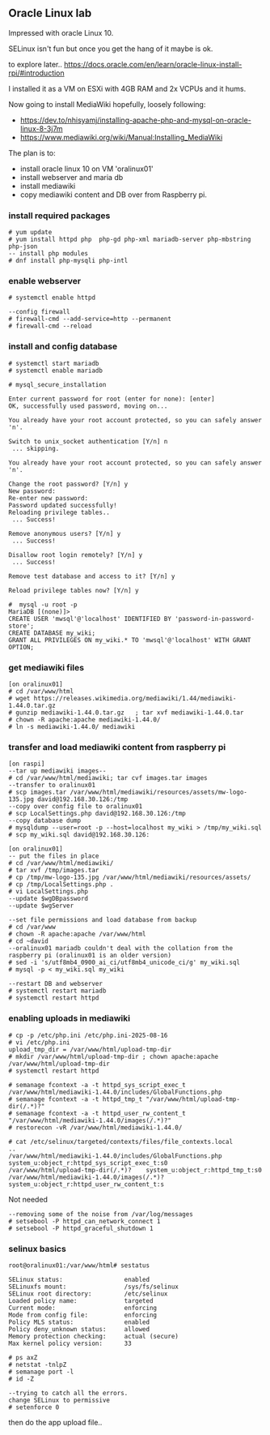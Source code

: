 ## Oracle Linux lab

Impressed with oracle Linux 10.

SELinux isn't fun but once you get the hang of it maybe is ok.

to explore later..
<a>https://docs.oracle.com/en/learn/oracle-linux-install-rpi/#introduction</a>

I installed it as a VM on ESXi with 4GB RAM and 2x VCPUs and it hums.

Now going to install MediaWiki hopefully, loosely following:
- <a>https://dev.to/nhisyamj/installing-apache-php-and-mysql-on-oracle-linux-8-3j7m</a>
- <a>https://www.mediawiki.org/wiki/Manual:Installing_MediaWiki</a>

The plan is to:
- install oracle linux 10 on VM 'oralinux01'
- install webserver and maria db
- install mediawiki
- copy mediawiki content and DB over from Raspberry pi.


### install required packages
```
# yum update
# yum install httpd php  php-gd php-xml mariadb-server php-mbstring php-json
-- install php modules
# dnf install php-mysqli php-intl

```
### enable webserver
```
# systemctl enable httpd

--config firewall
# firewall-cmd --add-service=http --permanent
# firewall-cmd --reload
```

### install and config database

```
# systemctl start mariadb
# systemctl enable mariadb

# mysql_secure_installation

Enter current password for root (enter for none): [enter]
OK, successfully used password, moving on...

You already have your root account protected, so you can safely answer 'n'.

Switch to unix_socket authentication [Y/n] n
 ... skipping.

You already have your root account protected, so you can safely answer 'n'.

Change the root password? [Y/n] y
New password: 
Re-enter new password: 
Password updated successfully!
Reloading privilege tables..
 ... Success!

Remove anonymous users? [Y/n] y
 ... Success!

Disallow root login remotely? [Y/n] y
 ... Success!

Remove test database and access to it? [Y/n] y

Reload privilege tables now? [Y/n] y

#  mysql -u root -p
MariaDB [(none)]>
CREATE USER 'mwsql'@'localhost' IDENTIFIED BY 'password-in-password-store';
CREATE DATABASE my_wiki;
GRANT ALL PRIVILEGES ON my_wiki.* TO 'mwsql'@'localhost' WITH GRANT OPTION;
```
### get mediawiki files 
```
[on oralinux01]
# cd /var/www/html
# wget https://releases.wikimedia.org/mediawiki/1.44/mediawiki-1.44.0.tar.gz
# gunzip mediawiki-1.44.0.tar.gz   ; tar xvf mediawiki-1.44.0.tar
# chown -R apache:apache mediawiki-1.44.0/
# ln -s mediawiki-1.44.0/ mediawiki
```

### transfer and load mediawiki content from raspberry pi
```
[on raspi]
--tar up mediawiki images--
# cd /var/www/html/mediawiki; tar cvf images.tar images
--transfer to oralinux01
# scp images.tar /var/www/html/mediawiki/resources/assets/mw-logo-135.jpg david@192.168.30.126:/tmp
--copy over config file to oralinux01
# scp LocalSettings.php david@192.168.30.126:/tmp
--copy database dump
# mysqldump --user=root -p --host=localhost my_wiki > /tmp/my_wiki.sql
# scp my_wiki.sql david@192.168.30.126:

[on oralinux01]
-- put the files in place
# cd /var/www/html/mediawiki/
# tar xvf /tmp/images.tar
# cp /tmp/mw-logo-135.jpg /var/www/html/mediawiki/resources/assets/
# cp /tmp/LocalSettings.php .
# vi LocalSettings.php
--update $wgDBpassword
--update $wgServer

--set file permissions and load database from backup
# cd /var/www
# chown -R apache:apache /var/www/html
# cd ~david
--oralinux01 mariadb couldn't deal with the collation from the raspberry pi (oralinux01 is an older version)
# sed -i 's/utf8mb4_0900_ai_ci/utf8mb4_unicode_ci/g' my_wiki.sql 
# mysql -p < my_wiki.sql my_wiki

--restart DB and webserver
# systemctl restart mariadb
# systemctl restart httpd
```

### enabling uploads in mediawiki
```
# cp -p /etc/php.ini /etc/php.ini-2025-08-16
# vi /etc/php.ini
upload_tmp_dir = /var/www/html/upload-tmp-dir 
# mkdir /var/www/html/upload-tmp-dir ; chown apache:apache /var/www/html/upload-tmp-dir
# systemctl restart httpd

# semanage fcontext -a -t httpd_sys_script_exec_t /var/www/html/mediawiki-1.44.0/includes/GlobalFunctions.php
# semanage fcontext -a -t httpd_tmp_t "/var/www/html/upload-tmp-dir(/.*)?"
# semanage fcontext -a -t httpd_user_rw_content_t "/var/www/html/mediawiki-1.44.0/images(/.*)?"
# restorecon -vR /var/www/html/mediawiki-1.44.0/

# cat /etc/selinux/targeted/contexts/files/file_contexts.local
..
/var/www/html/mediawiki-1.44.0/includes/GlobalFunctions.php    system_u:object_r:httpd_sys_script_exec_t:s0
/var/www/html/upload-tmp-dir(/.*)?    system_u:object_r:httpd_tmp_t:s0
/var/www/html/mediawiki-1.44.0/images(/.*)?    system_u:object_r:httpd_user_rw_content_t:s

```

Not needed
```
--removing some of the noise from /var/log/messages
# setsebool -P httpd_can_network_connect 1
# setsebool -P httpd_graceful_shutdown 1
```

### selinux basics
```
root@oralinux01:/var/www/html# sestatus

SELinux status:                 enabled
SELinuxfs mount:                /sys/fs/selinux
SELinux root directory:         /etc/selinux
Loaded policy name:             targeted
Current mode:                   enforcing
Mode from config file:          enforcing
Policy MLS status:              enabled
Policy deny_unknown status:     allowed
Memory protection checking:     actual (secure)
Max kernel policy version:      33

# ps axZ
# netstat -tnlpZ
# semanage port -l
# id -Z

--trying to catch all the errors.
change SELinux to permissive
# setenforce 0

```

then do the app upload file..

```
